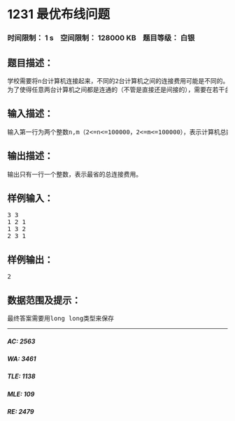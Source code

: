 # 1231 最优布线问题   
### 时间限制： 1 s&nbsp;&nbsp;&nbsp;&nbsp;空间限制： 128000 KB&nbsp;&nbsp;&nbsp;&nbsp;题目等级： 白银  
## 题目描述：  

<pre>
学校需要将n台计算机连接起来，不同的2台计算机之间的连接费用可能是不同的。为了节省费用，我们考虑采用间接数据传输结束，就是一台计算机可以间接地通过其他计算机实现和另外一台计算机连接。
为了使得任意两台计算机之间都是连通的（不管是直接还是间接的），需要在若干台计算机之间用网线直接连接，现在想使得总的连接费用最省，让你编程计算这个最小的费用。
</pre>
  
  
## 输入描述：  

<pre>
输入第一行为两个整数n,m（2<=n<=100000，2<=m<=100000），表示计算机总数，和可以互相建立连接的连接个数。接下来m行，每行三个整数a,b,c 表示在机器a和机器b之间建立连接的话费是c。(题目保证一定存在可行的连通方案, 数据中可能存在权值不一样的重边，但是保证没有自环)
</pre>
  
  
## 输出描述：  

<pre>
输出只有一行一个整数，表示最省的总连接费用。
</pre>
  
  
## 样例输入：  

<pre>
3 3
1 2 1
1 3 2
2 3 1
</pre>
  
  
## 样例输出：  

<pre>
2
</pre>
  
  
## 数据范围及提示：  

<pre>
最终答案需要用long long类型来保存
</pre>
  
  
***  

##### AC: 2563  
##### WA: 3461  
##### TLE: 1138  
##### MLE: 109  
##### RE: 2479  
